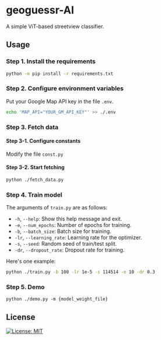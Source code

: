 # geoguessr-AI

A simple ViT-based streetview classifier.

## Usage

### Step 1. Install the requirements

```bash
python -m pip install -r requirements.txt
```

### Step 2. Configure environment variables

Put your Google Map API key in the file `.env`.

```bash
echo 'MAP_API="YOUR_GM_API_KEY"' >> ./.env
```

### Step 3. Fetch data

#### Step 3-1. Configure constants

Modify the file `const.py`

#### Step 3-2. Start fetching

```bash
python ./fetch_data.py
```

### Step 4. Train model

The arguments of `train.py` are as follows:

 - `-h`, `--help`: Show this help message and exit.
 - `-e`, `--num_epochs`: Number of epochs for training.
 - `-b`, `--batch_size`: Batch size for training.
 - `-lr`, `--learning_rate`: Learning rate for the optimizer.
 - `-s`, `--seed`: Random seed of train/test split.
 - `-dr`, `--dropout_rate`: Dropout rate for training.

Here's one example:

```bash
python ./train.py -b 100 -lr 1e-5 -s 114514 -e 10 -dr 0.3
```

### Step 5. Demo

```
python ./demo.py -m {model_weight_file}
```

## License

[![License: MIT](https://img.shields.io/badge/License-MIT-yellow.svg)](https://opensource.org/licenses/MIT)
